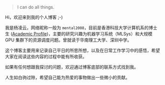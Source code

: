 > I can do all things.

Hi，欢迎来到我的个人博客 ;-)

我是杨凌云，网络昵称一般为 `mental2008`，目前是香港科技大学计算机系的博士生 ([Academic Profile](https://www.lingyunyang.com/))，主要的研究兴趣为机器学习系统（MLSys）和大规模 GPU 集群下的资源调度问题。曾就读于华南理工大学、深圳中学。

<!-- 1. 编程发烧友，曾混迹于 ACM 算法竞赛，喜欢尝试各种新鲜前沿的技术。 -->

<!-- 2. 篮球爱好者，最喜欢的球星是 [Stephen Curry](https://en.wikipedia.org/wiki/Stephen_Curry) 和 [Klay Thompson](https://en.wikipedia.org/wiki/Klay_Thompson)，期望能在他们退役前亲临现场看一次比赛。 -->

这个博客主要用来记录自己平日的所思所想，以及在日常工作学习中的感悟，希望大家在阅读这些内容的过程中能有所收获。

如果有任何想跟我探讨的问题，欢迎通过博客底部的联系方式找到我。

人生如白驹过隙，希望自己能为热爱的事物做出一些微小的贡献。
